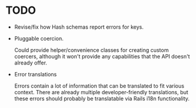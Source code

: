 TODO
====

 - Revise/fix how Hash schemas report errors for keys.

 - Pluggable coercion.

   Could provide helper/convenience classes for creating custom coercers,
   although it won't provide any capabilities that the API doesn't already
   offer.

 - Error translations

   Errors contain a lot of information that can be translated to fit various
   context. There are already multiple developer-friendly translations, but
   these errors should probably be translatable via Rails i18n functionality.
